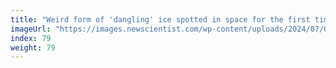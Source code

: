 ```yaml
---
title: "Weird form of 'dangling' ice spotted in space for the first time"
imageUrl: "https://images.newscientist.com/wp-content/uploads/2024/07/04160104/SEI_211508596.jpg?width=788"
index: 79
weight: 79
---
```

